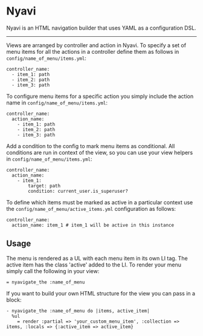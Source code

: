 Nyavi
=====
Nyavi is an HTML navigation builder that uses YAML as a configuration DSL.

-------------
Views are arranged by controller and action in Nyavi. To specify a set of menu items for all the actions in a controller define them as follows in `config/name_of_menu/items.yml`:

    controller_name:
      - item_1: path
      - item_2: path
      - item_3: path

To configure menu items for a specific action you simply include the action name in `config/name_of_menu/items.yml`:

    controller_name:
      action_name:
        - item_1: path
        - item_2: path
        - item_3: path

Add a condition to the config to mark menu items as conditional. All conditions are run in context of the view, so you can use your view helpers in `config/name_of_menu/items.yml`:

    controller_name:
      action_name:
        - item_1:
            target: path
            condition: current_user.is_superuser?

To define which items must be marked as active in a particular context use the `config/name_of_menu/active_items.yml` configuration as follows:

    controller_name:
      action_name: item_1 # item_1 will be active in this instance

Usage
-----
The menu is rendered as a UL with each menu item in its own LI tag. The active item has the class 'active' added to the LI. To render your menu simply call the following in your view:

    = nyavigate_the :name_of_menu

If you want to build your own HTML structure for the view you can pass in a block:

    - nyavigate_the :name_of_menu do |items, active_item|
      %ul
        = render :partial => 'your_custom_menu_item', :collection => items, :locals => {:active_item => active_item}

